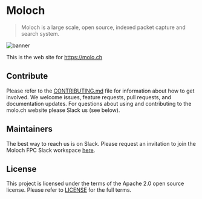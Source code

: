 # Moloch
> Moloch is a large scale, open source, indexed packet capture and search system.

![banner](https://raw.githubusercontent.com/aol/moloch/master/viewer/public/moloch_155.png)

This is the web site for https://molo.ch

## Contribute

Please refer to the [CONTRIBUTING.md](CONTRIBUTING.md) file for information about how to get involved. We welcome issues, feature requests, pull requests, and documentation updates.  For questions about using and contributing to the molo.ch website please Slack us (see below).

## Maintainers

The best way to reach us is on Slack.  Please request an invitation to join the Moloch FPC Slack workspace [here](https://slackinvite.molo.ch).

## License

This project is licensed under the terms of the Apache 2.0 open source license. Please refer to [LICENSE](LICENSE) for the full terms.
